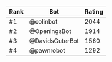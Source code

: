 Rank|Bot|Rating
---|---|---
#1|@colinbot|2044
#2|@OpeningsBot|1914
#3|@DavidsGuterBot|1560
#4|@pawnrobot|1292
